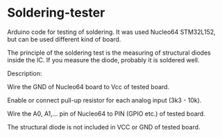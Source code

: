 # Soldering-tester
Arduino code for testing of soldering. It was used Nucleo64 STM32L152, but can be used different kind of board.

The principle of the soldering test is the measuring of structural diodes inside the IC. If you measure the diode, probably it is soldered well. 

Description:

Wire the GND of Nucleo64 board to Vcc of tested board.

Enable or connect pull-up resistor for each analog input (3k3 - 10k).

Wire the A0, A1,... pin of Nucleo64 to PIN (GPIO etc.) of tested board.

The structural diode is not included in VCC or GND of tested board.

